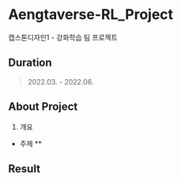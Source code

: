 # Aengtaverse-RL_Project
캡스톤디자인1 - 강화학습 팀 프로젝트

## Duration
> 2022.03. - 2022.06.

## About Project
1. 개요
* 주제
** 

## Result
